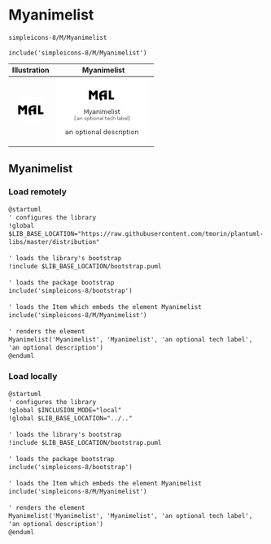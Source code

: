 # Myanimelist


```text
simpleicons-8/M/Myanimelist
```

```text
include('simpleicons-8/M/Myanimelist')
```



| Illustration | Myanimelist |
| :---: | :---: |
| ![illustration for Illustration](../../simpleicons-8/M/Myanimelist.png) | ![illustration for Myanimelist](../../simpleicons-8/M/Myanimelist.Local.png) |




## Myanimelist

### Load remotely
```plantuml
@startuml
' configures the library
!global $LIB_BASE_LOCATION="https://raw.githubusercontent.com/tmorin/plantuml-libs/master/distribution"

' loads the library's bootstrap
!include $LIB_BASE_LOCATION/bootstrap.puml

' loads the package bootstrap
include('simpleicons-8/bootstrap')

' loads the Item which embeds the element Myanimelist
include('simpleicons-8/M/Myanimelist')

' renders the element
Myanimelist('Myanimelist', 'Myanimelist', 'an optional tech label', 'an optional description')
@enduml
```

### Load locally
```plantuml
@startuml
' configures the library
!global $INCLUSION_MODE="local"
!global $LIB_BASE_LOCATION="../.."

' loads the library's bootstrap
!include $LIB_BASE_LOCATION/bootstrap.puml

' loads the package bootstrap
include('simpleicons-8/bootstrap')

' loads the Item which embeds the element Myanimelist
include('simpleicons-8/M/Myanimelist')

' renders the element
Myanimelist('Myanimelist', 'Myanimelist', 'an optional tech label', 'an optional description')
@enduml
```

